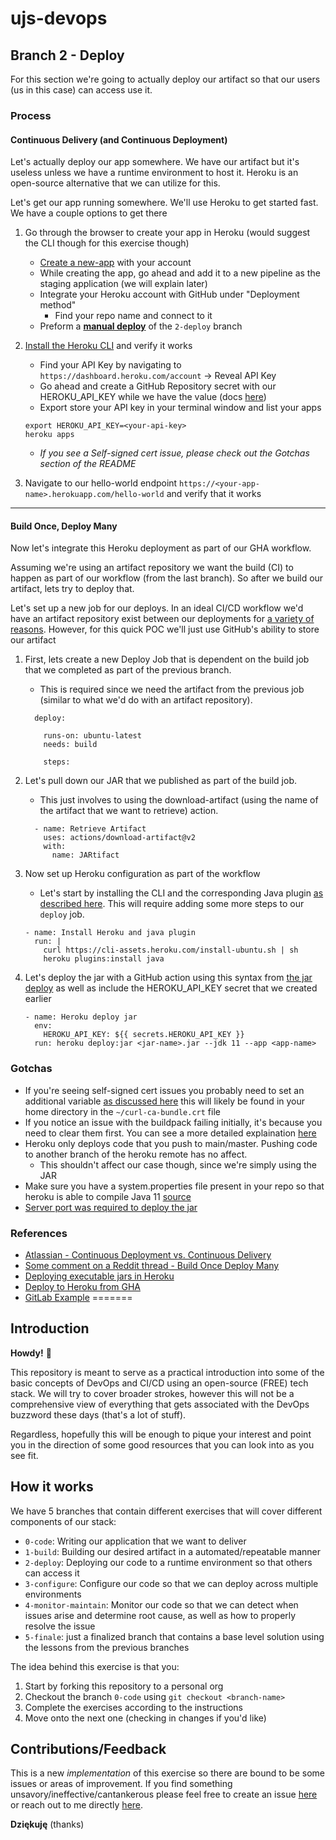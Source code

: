 # ujs-devops


## Branch 2 - Deploy
For this section we're going to actually deploy our artifact so that our users (us in this case) can access use it.


### Process

#### Continuous Delivery (and Continuous Deployment)

Let's actually deploy our app somewhere. We have our artifact but it's useless unless we have a runtime environment to
host it. Heroku is an open-source alternative that we can utilize for this.

Let's get our app running somewhere. We'll use Heroku to get started fast. We have a couple options to get there

   
1. Go through the browser to create your app in Heroku (would suggest the CLI though for this exercise though)
    - [Create a new-app](https://dashboard.heroku.com/new-app) with your account
    - While creating the app, go ahead and add it to a new pipeline as the staging application (we will explain later)
    - Integrate your Heroku account with GitHub under "Deployment method"
        - Find your repo name and connect to it
    - Preform a **<ins>manual deploy</ins>** of the `2-deploy` branch
    
1. [Install the Heroku CLI](https://devcenter.heroku.com/articles/heroku-cli#download-and-install) and verify it works
    - Find your API Key by navigating to `https://dashboard.heroku.com/account` -> Reveal API Key
    - Go ahead and create a GitHub Repository secret with our HEROKU_API_KEY while we have the value (docs [here](https://docs.github.com/en/actions/reference/encrypted-secrets#creating-encrypted-secrets-for-a-repository))
    - Export store your API key in your terminal window and list your apps
    ```
    export HEROKU_API_KEY=<your-api-key> 
    heroku apps
    ```
    - *If you see a Self-signed cert issue, please check out the Gotchas section of the README*

1. Navigate to our hello-world endpoint `https://<your-app-name>.herokuapp.com/hello-world`  and verify that it works

---

#### Build Once, Deploy Many

Now let's integrate this Heroku deployment as part of our GHA workflow.

Assuming we're using an artifact repository we want the build (CI) to happen as part of our workflow (from the last
branch). So after we build our artifact, lets try to deploy that.

Let's set up a new job for our deploys. In an ideal CI/CD workflow we'd have an artifact repository exist between our
deployments for [a variety of reasons](https://jfrog.com/knowledge-base/what-is-an-artifact-repository/). However, for
this quick POC we'll just use GitHub's ability to store our artifact

1. First, lets create a new Deploy Job that is dependent on the build job that we completed as part of the
previous branch. 
    - This is required since we need the artifact from the previous job (similar to what we'd do with an
    artifact repository).
    ```
      deploy:

        runs-on: ubuntu-latest
        needs: build
        
        steps:
    ```
1. Let's pull down our JAR that we published as part of the build job. 
    - This just involves to using the download-artifact (using the name of the artifact that we want to retrieve)
    action.
    ```
      - name: Retrieve Artifact
        uses: actions/download-artifact@v2
        with:
          name: JARtifact
    ```

1. Now set up Heroku configuration as part of the workflow
    - Let's start by installing the CLI and the corresponding Java plugin
    [as described here](https://devcenter.heroku.com/articles/deploying-executable-jar-files). This will require adding
    some more steps to our `deploy` job.
    ```
    - name: Install Heroku and java plugin
      run: |
        curl https://cli-assets.heroku.com/install-ubuntu.sh | sh
        heroku plugins:install java
    ```

1. Let's deploy the jar with a GitHub action using this syntax from [the jar deploy](https://devcenter.heroku.com/articles/deploying-executable-jar-files#using-the-heroku-java-cli-plugin)
as well as include the HEROKU_API_KEY secret that we created earlier
    ```
    - name: Heroku deploy jar
      env:
        HEROKU_API_KEY: ${{ secrets.HEROKU_API_KEY }}
      run: heroku deploy:jar <jar-name>.jar --jdk 11 --app <app-name>
    ```
   
### Gotchas
- If you're seeing self-signed cert issues you probably need to set an additional variable [as discussed here](https://devcenter.heroku.com/articles/using-the-cli#using-an-http-proxy)
this will likely be found in your home directory in the `~/curl-ca-bundle.crt` file
- If you notice an issue with the buildpack failing initially, it's because you need to clear them first. You can see a 
more detailed explaination [here](https://stackoverflow.com/questions/53050441/error-your-buildpacks-do-not-contain-the-heroku-jvm-buildpackadd-heroku-jvm-to)
- Heroku only deploys code that you push to main/master. Pushing code to another branch of the heroku remote has no affect.
    - This shouldn't affect our case though, since we're simply using the JAR 
- Make sure you have a system.properties file present in your repo so that heroku is able to compile Java 11
[source](https://devcenter.heroku.com/changelog-items/1489)
- [Server port was required to deploy the jar](https://stackoverflow.com/questions/36751071/heroku-web-process-failed-to-bind-to-port-within-90-seconds-of-launch-tootall)


### References

- [Atlassian - Continuous Deployment vs. Continuous Delivery](https://www.atlassian.com/continuous-delivery/principles/continuous-integration-vs-delivery-vs-deployment)
- [Some comment on a Reddit thread - Build Once Deploy Many](https://www.reddit.com/r/devops/comments/d9ln04/build_once_deploy_many/f1iu60i?utm_source=share&utm_medium=web2x&context=3)
- [Deploying executable jars in Heroku](https://devcenter.heroku.com/articles/deploying-executable-jar-files)
- [Deploy to Heroku from GHA](https://dev.to/heroku/deploying-to-heroku-from-github-actions-29ej)
- [GitLab Example](https://lab.github.com/githubtraining/github-actions:-continuous-integration?overlay=register-box-overlay)
=======
## Introduction

**Howdy!** 🤠

This repository is meant to serve as a practical introduction into some of the basic concepts of DevOps and CI/CD using
an open-source (FREE) tech stack. We will try to cover broader strokes, however this will not be a
comprehensive view of everything that gets associated with the DevOps buzzword these days (that's a lot of stuff).

Regardless, hopefully this will be enough to pique your interest and point you in the direction of some good resources 
that you can look into as you see fit. 

## How it works 

We have 5 branches that contain different exercises that will cover different components of our stack:

- `0-code`: Writing our application that we want to deliver
- `1-build`: Building our desired artifact in a automated/repeatable manner 
- `2-deploy`: Deploying our code to a runtime environment so that others can access it
- `3-configure`: Configure our code so that we can deploy across multiple environments
- `4-monitor-maintain`: Monitor our code so that we can detect when issues arise and determine root cause, as well as how
to properly resolve the issue 
- `5-finale`: just a finalized branch that contains a base level solution using the lessons from the previous branches

The idea behind this exercise is that you: 
1. Start by forking this repository to a personal org
2. Checkout the branch `0-code` using `git checkout <branch-name>`  
3. Complete the exercises according to the instructions 
4. Move onto the next one (checking in changes if you'd like)


## Contributions/Feedback 

This is a new *implementation* of this exercise so there are bound to be some issues or areas of improvement. If you find
something unsavory/ineffective/cantankerous please feel free to create an issue [here](https://github.com/caseyokane-8451/ujs-devops/issues)
or reach out to me directly [here](mailto:casey.okane@8451.com).

**Dziękuję** (thanks)
